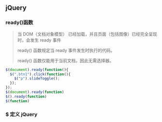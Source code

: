 ## jQuery

### ready()函数

> 当 DOM（文档对象模型） 已经加载，并且页面（包括图像）已经完全呈现时，会发生 ready 事件
>
> ready() 函数规定当 ready 事件发生时执行的代码。
>
> ready() 函数仅能用于当前文档，因此无需选择器。



```javascript
$(document).ready(function(){
  $(".btn1").click(function(){
    $("p").slideToggle();
  });
});
$(document).ready(function)
$().ready(function)
$(function)
```



### $ 定义 jQuery

